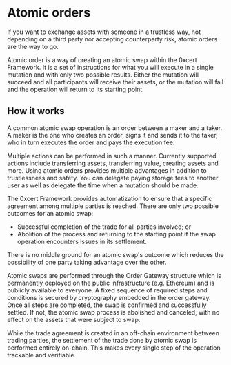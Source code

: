 # Atomic orders

If you want to exchange assets with someone in a trustless way, not depending on a third party nor accepting counterparty risk, atomic orders are the way to go.

Atomic order is a way of creating an atomic swap within the 0xcert Framework. It is a set of instructions for what you will execute in a single mutation and with only two possible results. Either the mutation will succeed and all participants will receive their assets, or the mutation will fail and the operation will return to its starting point.

## How it works

A common atomic swap operation is an order between a maker and a taker. A maker is the one who creates an order, signs it and sends it to the taker, who in turn executes the order and pays the execution fee.

Multiple actions can be performed in such a manner. Currently supported actions include transferring assets, transferring value, creating assets and more. Using atomic orders provides multiple advantages in addition to trustlessness and safety. You can delegate paying storage fees to another user as well as delegate the time when a mutation should be made.

The 0xcert Framework provides automatization to ensure that a specific agreement among multiple parties is reached. There are only two possible outcomes for an atomic swap:

* Successful completion of the trade for all parties involved; or
* Abolition of the process and returning to the starting point if the swap operation encounters issues in its settlement.

There is no middle ground for an atomic swap's outcome which reduces the possibility of one party taking advantage over the other.

Atomic swaps are performed through the Order Gateway structure which is permanently deployed on the public infrastructure (e.g. Ethereum) and is publicly available to everyone. A fixed sequence of required steps and conditions is secured by cryptography embedded in the order gateway. Once all steps are completed, the swap is confirmed and successfully settled. If not, the atomic swap process is abolished and canceled, with no effect on the assets that were subject to swap.

While the trade agreement is created in an off-chain environment between trading parties, the settlement of the trade done by atomic swap is performed entirely on-chain. This makes every single step of the operation trackable and verifiable.
